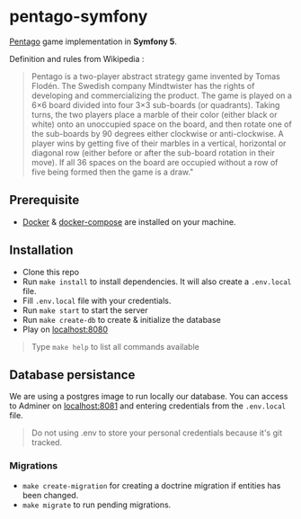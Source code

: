 # pentago-symfony

[Pentago](https://en.wikipedia.org/wiki/Pentago) game implementation in **Symfony 5**.


Definition and rules from Wikipedia :

> Pentago is a two-player abstract strategy game invented by Tomas Flodén. The Swedish company Mindtwister has the rights of developing and commercializing the product. The game is played on a 6×6 board divided into four 3×3 sub-boards (or quadrants). Taking turns, the two players place a marble of their color (either black or white) onto an unoccupied space on the board, and then rotate one of the sub-boards by 90 degrees either clockwise or anti-clockwise. A player wins by getting five of their marbles in a vertical, horizontal or diagonal row (either before or after the sub-board rotation in their move). If all 36 spaces on the board are occupied without a row of five being formed then the game is a draw."


## Prerequisite

- [Docker](https://www.docker.com/) & [docker-compose](https://docs.docker.com/compose/) are installed on your machine.

## Installation

- Clone this repo
- Run `make install` to install dependencies. It will also create a `.env.local` file.
- Fill `.env.local` file with your credentials.
- Run `make start` to start the server
- Run `make create-db` to create & initialize the database
- Play on [localhost:8080](http://localhost:8080)
  
> Type `make help` to list all commands available

## Database persistance

We are using a postgres image to run locally our database.
You can access to Adminer on [localhost:8081](http://localhost:8081) and entering credentials from the `.env.local` file.

> Do not using .env to store your personal credentials because it's git tracked.

### Migrations

- `make create-migration` for creating a doctrine migration if entities has been changed.
- `make migrate` to run pending migrations.
